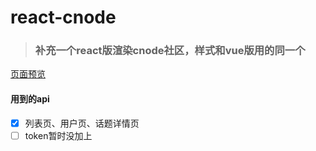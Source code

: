 # react-cnode

> ### 补充一个react版渲染cnode社区，样式和vue版用的同一个
[页面预览](https://tobeapro.github.io/static/)

#### 用到的api
- [x] 列表页、用户页、话题详情页
- [ ] token暂时没加上
